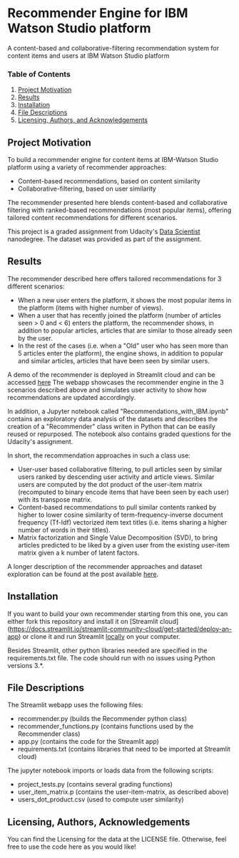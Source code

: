# Recommender Engine for IBM Watson Studio platform
A content-based and collaborative-filtering recommendation system for 
content items and users at IBM Watson Studio platform


### Table of Contents

1. [Project Motivation](#motivation)
2. [Results](#results)
3. [Installation](#installation)
4. [File Descriptions](#files)
5. [Licensing, Authors, and Acknowledgements](#licensing)

## Project Motivation<a name="motivation"></a>

To build a recommender engine for content items at IBM-Watson Studio
platform using a variety of recommender approaches:
- Content-based recommendations, based on content similarity
- Collaborative-filtering, based on user similarity

The recommender presented here blends content-based and 
collaborative filtering with ranked-based 
recommendations (most popular items), offering tailored
content recommendations for different scenarios.

This project is a graded assignment from Udacity's 
[Data Scientist](https://www.udacity.com/course/data-scientist-nanodegree--nd025) 
nanodegree. The dataset was provided as part of the assignment.


## Results<a name="results"></a>

The recommender described here offers tailored recommendations for 3 different scenarios:
- When a new user enters the platform, it shows the most popular items
in the platform (items with higher number of views).
- When a user that has recently joined the platform 
(number of articles seen > 0 and < 6) enters the platform, 
the recommender shows, in addition to popular articles, articles that 
are similar to those already seen by the user.
- In the rest of the cases (i.e. when a "Old" user who has seen more than 
5 articles enter the platform), the engine shows, in addition to popular
and similar articles, articles that have been seen by similar users.

A demo of the recommender is deployed in Streamlit cloud and can be 
accessed [here](https://recommender-ibm-watson.streamlit.app/) 
The webapp showcases the recommender engine in the 3 scenarios described 
above and simulates user activity to show how recommendations are updated
accordingly.

In addition, a Jupyter notebook called "Recommendations_with_IBM.ipynb" contains 
an exploratory data analysis of the datasets and describes 
the creation of a "Recommender" class writen 
in Python that can be easily reused or repurposed. The notebook also contains
graded questions for the Udacity's assignment. 

In short, the recommendation approaches in such a class use:
- User-user based collaborative filtering, to pull articles seen by similar
users ranked by descending user activity and article views. 
Similar users are computed by the dot product of the user-item matrix 
(recomputed to binary encode items that have been seen by each user) with
its transpose matrix.
- Content-based recommendations to pull similar contents 
ranked by higher to lower cosine similarity of term-frequency-inverse 
document frequency (Tf-Idf) vectorized item
text titles (i.e. items sharing a higher number of words in their titles).
- Matrix factorization and Single Value Decomposition (SVD), to bring articles
predicted to be liked by a given user from the existing user-item matrix 
given a k number of latent factors.

A longer description of the recommender approaches and dataset exploration 
can be found at the post available 
[here](https://jvros.com.es/index.php/en/on-the-roots-of-overweight-nature-or-nurture/).


## Installation <a name="installation"></a>

If you want to build your own recommender starting from this one, you can either 
fork this repository and install it on [Streamlit cloud] 
(https://docs.streamlit.io/streamlit-community-cloud/get-started/deploy-an-app) 
or clone it and run Streamlit [locally](https://docs.streamlit.io/library/get-started/create-an-app) 
on your computer.

Besides Streamlit, other python libraries needed are specified in the 
requirements.txt file. The code should run with no issues using 
Python versions 3.*.


## File Descriptions <a name="files"></a>

The Streamlit webapp uses the following files:
- recommender.py (builds the Recommender python class)
- recommender_functions.py (contains functions used by the Recommender class)
- app.py (contains the code for the Streamlit app)
- requirements.txt (contains libraries that need to be imported at 
Streamlit cloud)

The jupyter notebook imports or loads data from the following scripts:
- project_tests.py (contains several grading functions)
- user_item_matrix.p (contains the user-item-matrix, as described above)
- users_dot_product.csv (used to compute user similarity)  


## Licensing, Authors, Acknowledgements<a name="licensing"></a>

You can find the Licensing for the data at the LICENSE file. 
Otherwise, feel free to use the code here as you would like! 
